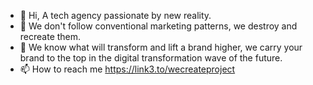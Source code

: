 - 👋 Hi, A tech agency passionate by new reality.
- 👀 We don't follow conventional marketing patterns, we destroy and recreate them.
- 🌱 We know what will transform and lift a brand higher, we carry your brand to the top in the digital transformation wave of the future.
- 📫 How to reach me https://link3.to/wecreateproject




<!---
wecreateproject/wecreateproject is a ✨ special ✨ repository because its `README.md` (this file) appears on your GitHub profile.
You can click the Preview link to take a look at your changes.
--->
